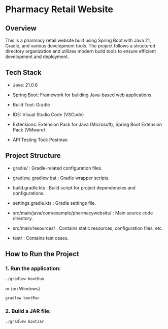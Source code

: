 # Pharmacy Retail Website

## Overview

This is a pharmacy retail website built using Spring Boot with Java 21, Gradle, and various development tools. The project follows a structured directory organization and utilizes modern build tools to ensure efficient development and deployment.

## Tech Stack

- Java: 21.0.6

- Spring Boot: Framework for building Java-based web applications

- Build Tool: Gradle

- IDE: Visual Studio Code (VSCode)

- Extensions: Extension Pack for Java (Microsoft), Spring Boot Extension Pack (VMware)

- API Testing Tool: Postman

## Project Structure

- gradle/ : Gradle-related configuration files.

- gradlew, gradlew.bat : Gradle wrapper scripts.

- build.gradle.kts : Build script for project dependencies and configurations.

- settings.gradle.kts : Gradle settings file.

- src/main/java/com/example/pharmacywebsite/ : Main source code directory.

- src/main/resources/ : Contains static resources, configuration files, etc.

- test/ : Contains test cases.

## How to Run the Project

### 1. Run the application:

```python
./gradlew bootRun
```

or (on Windows)

```python
gradlew bootRun
```

### 2. Build a JAR file:

```python
./gradlew bootJar
```

